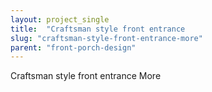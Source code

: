 ```yaml
---
layout: project_single
title:  "Craftsman style front entrance                                                                                                                                                                                 More"
slug: "craftsman-style-front-entrance-more"
parent: "front-porch-design"
---
```

Craftsman style front entrance                                                                                                                                                                                 More